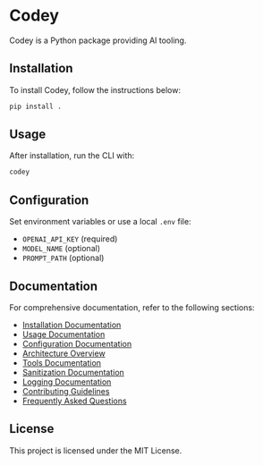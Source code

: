 # Codey

Codey is a Python package providing AI tooling.

## Installation

To install Codey, follow the instructions below:

```bash
pip install .
```

## Usage

After installation, run the CLI with:

```bash
codey
```

## Configuration

Set environment variables or use a local `.env` file:

- `OPENAI_API_KEY` (required)
- `MODEL_NAME` (optional)
- `PROMPT_PATH` (optional)

## Documentation

For comprehensive documentation, refer to the following sections:
- [Installation Documentation](docs/installation.md)
- [Usage Documentation](docs/usage.md)
- [Configuration Documentation](docs/configuration.md)
- [Architecture Overview](docs/architecture.md)
- [Tools Documentation](docs/tools.md)
- [Sanitization Documentation](docs/sanitization.md)
- [Logging Documentation](docs/logging.md)
- [Contributing Guidelines](docs/contributing.md)
- [Frequently Asked Questions](docs/faq.md)

## License

This project is licensed under the MIT License.